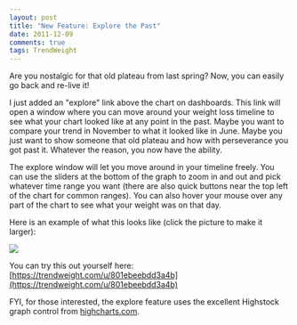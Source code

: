 ```yaml
---
layout: post
title: "New Feature: Explore the Past"
date: 2011-12-09
comments: true
tags: TrendWeight
---
```


Are you nostalgic for that old plateau from last spring?  Now, you can easily go back and re-live it!

I just added an "explore" link above the chart on dashboards.  This link will open a window where you can move around your weight loss timeline to see what your chart looked like at any point in the past.  Maybe you want to compare your trend in November to what it looked like in June.  Maybe you just want to show someone that old plateau and how with perseverance you got past it.  Whatever the reason, you now have the ability.

The explore window will let you move around in your timeline freely.  You can use the sliders at the bottom of the graph to zoom in and out and pick whatever time range you want (there are also quick buttons near the top left of the chart for common ranges).  You can also hover your mouse over any part of the chart to see what your weight was on that day.

Here is an example of what this looks like (click the picture to make it larger):

<img class="fancybox" src="/stuff/trendweight-explore.png" />

You can try this out yourself here: [https://trendweight.com/u/801ebeebdd3a4b](https://trendweight.com/u/801ebeebdd3a4b)

FYI, for those interested, the explore feature uses the excellent Highstock graph control from [highcharts.com](http://highcharts.com).